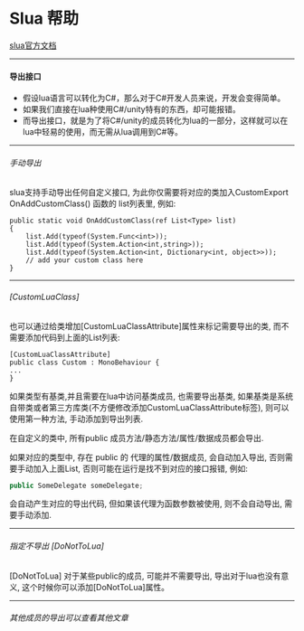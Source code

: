 # Slua 帮助

[slua官方文档]("https://github.com/pangweiwei/slua/blob/master/help.md#slua-%E5%B8%AE%E5%8A%A9")

---

#### 导出接口
- 假设lua语言可以转化为C#，那么对于C#开发人员来说，开发会变得简单。  
- 如果我们直接在lua种使用C#/unity特有的东西，却可能报错。   
- 而导出接口，就是为了将C#/unity的成员转化为lua的一部分，这样就可以在lua中轻易的使用，而无需从lua调用到C#等。  

---

###### 手动导出
slua支持手动导出任何自定义接口, 为此你仅需要将对应的类加入CustomExport OnAddCustomClass() 函数的 list列表里, 例如:

```
public static void OnAddCustomClass(ref List<Type> list)
{
    list.Add(typeof(System.Func<int>));
    list.Add(typeof(System.Action<int,string>));
    list.Add(typeof(System.Action<int, Dictionary<int, object>>));
    // add your custom class here
}
```

---

###### [CustomLuaClass]
也可以通过给类增加[CustomLuaClassAttribute]属性来标记需要导出的类, 而不需要添加代码到上面的List列表:
```
[CustomLuaClassAttribute]
public class Custom : MonoBehaviour {
...
}
```

如果类型有基类,并且需要在lua中访问基类成员, 也需要导出基类, 如果基类是系统自带类或者第三方库类(不方便修改添加CustomLuaClassAttribute标签), 则可以使用第一种方法, 手动添加到导出列表.

在自定义的类中, 所有public 成员方法/静态方法/属性/数据成员都会导出.

如果对应的类型中, 存在 public 的 代理的属性/数据成员, 会自动加入导出, 否则需要手动加入上面List, 否则可能在运行是找不到对应的接口报错, 例如:

```csharp
public SomeDelegate someDelegate;
```

会自动产生对应的导出代码, 但如果该代理为函数参数被使用, 则不会自动导出, 需要手动添加.


---

###### 指定不导出 [DoNotToLua]

[DoNotToLua]
对于某些public的成员, 可能并不需要导出, 导出对于lua也没有意义, 这个时候你可以添加[DoNotToLua]属性。

---

###### 其他成员的导出可以查看其他文章
